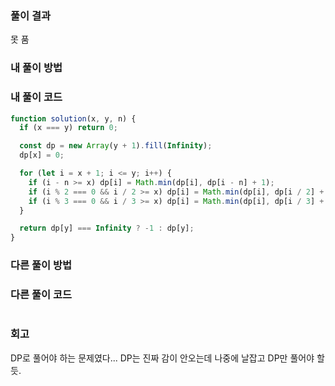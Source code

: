 ### 풀이 결과

못 품

### 내 풀이 방법

### 내 풀이 코드

```js
function solution(x, y, n) {
  if (x === y) return 0;

  const dp = new Array(y + 1).fill(Infinity);
  dp[x] = 0;

  for (let i = x + 1; i <= y; i++) {
    if (i - n >= x) dp[i] = Math.min(dp[i], dp[i - n] + 1);
    if (i % 2 === 0 && i / 2 >= x) dp[i] = Math.min(dp[i], dp[i / 2] + 1);
    if (i % 3 === 0 && i / 3 >= x) dp[i] = Math.min(dp[i], dp[i / 3] + 1);
  }

  return dp[y] === Infinity ? -1 : dp[y];
}
```

### 다른 풀이 방법

### 다른 풀이 코드

```js

```

### 회고

DP로 풀어야 하는 문제였다... DP는 진짜 감이 안오는데 나중에 날잡고 DP만 풀어야 할듯.

